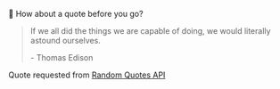 📣 How about a quote before you go?

> If we all did the things we are capable of doing, we would literally astound ourselves.
>
> <p>- Thomas Edison</p>

Quote requested from [Random Quotes API](https://github.com/lukePeavey/quotable)
